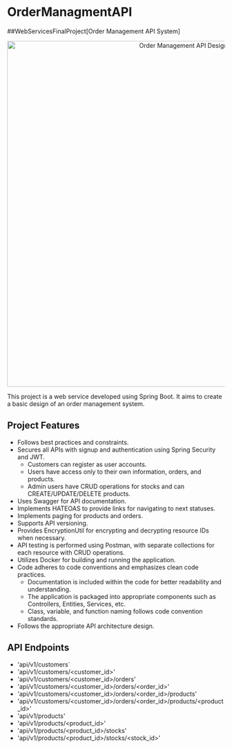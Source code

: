 # OrderManagmentAPI
##WebServicesFinalProject[Order Management API System]
</p>
<p align="center">
  <img src="https://github.com/SalahAlDin2021/OrderManagmentAPI/assets/91832490/cd5ff2e2-bd48-411a-b756-aaff295e8ed7" alt="Order Management API Design" width="800px">
</p>

This project is a web service developed using Spring Boot. It aims to create a basic design of an order management system.

## Project Features

- Follows best practices and constraints.
- Secures all APIs with signup and authentication using Spring Security and JWT.
  - Customers can register as user accounts.
  - Users have access only to their own information, orders, and products.
  - Admin users have CRUD operations for stocks and can CREATE/UPDATE/DELETE products.
- Uses Swagger for API documentation.
- Implements HATEOAS to provide links for navigating to next statuses.
- Implements paging for products and orders.
- Supports API versioning.
- Provides EncryptionUtil for encrypting and decrypting resource IDs when necessary.
- API testing is performed using Postman, with separate collections for each resource with CRUD operations.
- Utilizes Docker for building and running the application.
- Code adheres to code conventions and emphasizes clean code practices.
  - Documentation is included within the code for better readability and understanding.
  - The application is packaged into appropriate components such as Controllers, Entities, Services, etc.
  - Class, variable, and function naming follows code convention standards.
- Follows the appropriate API architecture design.

## API Endpoints

- 'api/v1/customers`
- 'api/v1/customers/<customer_id>'
- 'api/v1/customers/<customer_id>/orders'
- 'api/v1/customers/<customer_id>/orders/<order_id>'
- 'api/v1/customers/<customer_id>/orders/<order_id>/products'
- 'api/v1/customers/<customer_id>/orders/<order_id>/products/<product_id>'
- 'api/v1/products'
- 'api/v1/products/<product_id>'
- 'api/v1/products/<product_id>/stocks'
- 'api/v1/products/<product_id>/stocks/<stock_id>'
